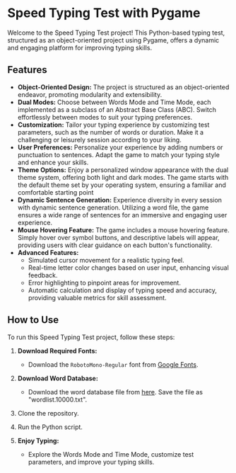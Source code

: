 # Speed Typing Test with Pygame

Welcome to the Speed Typing Test project! This Python-based typing test, structured as an object-oriented project using Pygame, offers a dynamic and engaging platform for improving typing skills.

## Features

- **Object-Oriented Design:**
  The project is structured as an object-oriented endeavor, promoting modularity and extensibility.
- **Dual Modes:**
  Choose between Words Mode and Time Mode, each implemented as a subclass of an Abstract Base Class (ABC). Switch effortlessly between modes to suit your typing preferences.
- **Customization:**
  Tailor your typing experience by customizing test parameters, such as the number of words or duration. Make it a challenging or leisurely session according to your liking.
- **User Preferences:**
  Personalize your experience by adding numbers or punctuation to sentences. Adapt the game to match your typing style and enhance your skills.
- **Theme Options:**
  Enjoy a personalized window appearance with the dual theme system, offering both light and dark modes. The game starts with the default theme set by your operating system, ensuring a familiar and comfortable starting point
- **Dynamic Sentence Generation:**
  Experience diversity in every session with dynamic sentence generation. Utilizing a word file, the game ensures a wide range of sentences for an immersive and engaging user experience.
- **Mouse Hovering Feature:**
  The game includes a mouse hovering feature. Simply hover over symbol buttons, and descriptive labels will appear, providing users with clear guidance on each button's functionality.
- **Advanced Features:**
  - Simulated cursor movement for a realistic typing feel.
  - Real-time letter color changes based on user input, enhancing visual feedback.
  - Error highlighting to pinpoint areas for improvement.
  - Automatic calculation and display of typing speed and accuracy, providing valuable metrics for skill assessment.

## How to Use

To run this Speed Typing Test project, follow these steps:

1. **Download Required Fonts:**
   - Download the `RobotoMono-Regular` font from [Google Fonts](https://fonts.google.com/specimen/IBM+Plex+Mono?query=mono).

2. **Download Word Database:**
   - Download the word database file from [here](https://www.mit.edu/~ecprice/wordlist.10000). Save the file as "wordlist.10000.txt".

3. Clone the repository.
4. Run the Python script. 
5. **Enjoy Typing:**
   - Explore the Words Mode and Time Mode, customize test parameters, and improve your typing skills.
